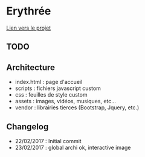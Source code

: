 # Erythrée

[Lien vers le projet](https://edj17-projets-web.github.io/erythree/)

## TODO

## Architecture

- index.html : page d'accueil
- scripts : fichiers javascript custom
- css : feuilles de style custom
- assets : images, vidéos, musiques, etc...
- vendor : librairies tierces (Bootstrap, Jquery, etc.)

## Changelog

- 22/02/2017 : Initial commit
- 23/02/2017 : global archi ok, interactive image
